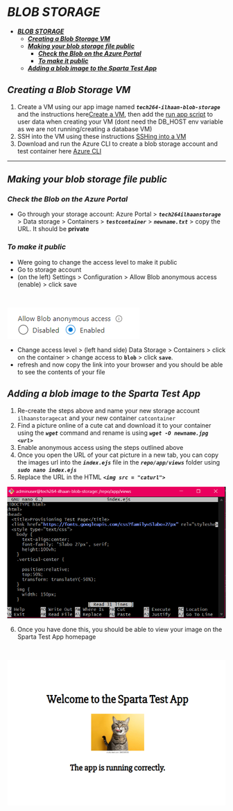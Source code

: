 # ***BLOB STORAGE***

- [***BLOB STORAGE***](#blob-storage)
  - [***Creating a Blob Storage VM***](#creating-a-blob-storage-vm)
  - [***Making your blob storage file public***](#making-your-blob-storage-file-public)
    - [***Check the Blob on the Azure Portal***](#check-the-blob-on-the-azure-portal)
    - [***To make it public***](#to-make-it-public)
  - [***Adding a blob image to the Sparta Test App***](#adding-a-blob-image-to-the-sparta-test-app)

## ***Creating a Blob Storage VM***
1. Create a VM using our app image named ***`tech264-ilhaan-blob-storage`*** and the instructions here[Create a VM](/tech264-cloud-linux/cloud/create_virtual_machine.md), then add the [run app script](/tech264-cloud-linux/scripting/run-app-only.sh) to user data when creating your VM (dont need the DB_HOST env variable as we are not running/creating a database VM)
2. SSH into the VM using these instructions [SSHing into a VM](/tech264-cloud-linux/cloud/create_SSH_key.md)
3. Download and run the Azure CLI to create a blob storage account and test container here [Azure CLI](/tech264-cloud-linux/cloud/azure/README.md)
---
## ***Making your blob storage file public***
### ***Check the Blob on the Azure Portal***
- Go through your storage account: Azure Portal > ***`tech264ilhaanstorage`*** > Data storage > Containers > ***`testcontainer`*** > ***`newname.txt`*** > copy the URL. It should be **private**
 
### ***To make it public***
- Were going to change the access level to make it public
- Go to storage account
- (on the left) Settings > Configuration > Allow Blob anonymous access (enable) > click save

<br>

![alt text](image-1.png)
- Change access level > (left hand side) Data Storage > Containers > click on the container > change access to **`blob`** > click **`save`**.
- refresh and now copy the link into your browser and you should be able to see the contents of your file


## ***Adding a blob image to the Sparta Test App***
1. Re-create the steps above and name your new storage account `ilhaanstoragecat` and your new container `catcontainer`
2. Find a picture online of a cute cat and download it to your container using the ***`wget`*** command and rename is using ***`wget -O newname.jpg <url>`***
3. Enable anonymous access using the steps outlined above
4. Once you open the URL of your cat picture in a new tab, you can copy the images url into the ***`index.ejs`*** file in the ***`repo/app/views`*** folder using ***`sudo nano index.ejs`***
5. Replace the URL in the HTML ***`<img src = "caturl">`***
   <br>
   
![alt text](image-2.png)

6. Once you have done this, you should be able to view your image on the Sparta Test App homepage
<br>

![alt text](image-3.png)